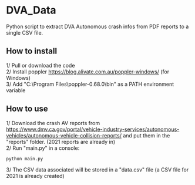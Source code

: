 # DVA_Data

Python script to extract DVA Autonomous crash infos from PDF reports to a single CSV file.

## How to install
1/ Pull or download the code  
2/ Install poppler https://blog.alivate.com.au/poppler-windows/ (for Windows)  
3/ Add "C:\Program Files\poppler-0.68.0\bin" as a PATH environment variable  


## How to use
1/ Download the crash AV reports from https://www.dmv.ca.gov/portal/vehicle-industry-services/autonomous-vehicles/autonomous-vehicle-collision-reports/ and put them in the "reports" folder. (2021 reports are already in)   
2/ Run "main.py" in a console:  
```bash
python main.py
```
3/ The CSV data associated will be stored in a "data<datetime>.csv" file (a CSV file for 2021 is already created)
